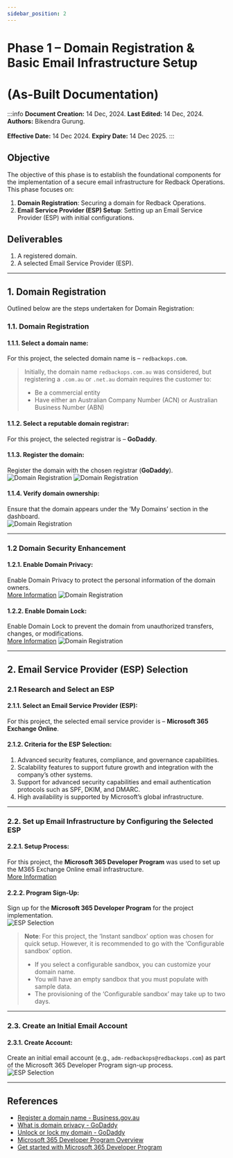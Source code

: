 ```yaml
---
sidebar_position: 2
---
```


# Phase 1 – Domain Registration & Basic Email Infrastructure Setup
#  (As-Built Documentation)

:::info
**Document Creation:** 14 Dec, 2024. **Last Edited:** 14 Dec, 2024. **Authors:** Bikendra Gurung.
<br></br>**Effective Date:** 14 Dec 2024. **Expiry Date:** 14 Dec 2025.
:::

## Objective
The objective of this phase is to establish the foundational components for the implementation of a secure email infrastructure for Redback Operations. This phase focuses on:

1. **Domain Registration**: Securing a domain for Redback Operations.  
2. **Email Service Provider (ESP) Setup**: Setting up an Email Service Provider (ESP) with initial configurations.

## Deliverables
1. A registered domain.  
2. A selected Email Service Provider (ESP).  

---

## 1. Domain Registration
Outlined below are the steps undertaken for Domain Registration:

### 1.1. Domain Registration
#### 1.1.1. Select a domain name:  
For this project, the selected domain name is – `redbackops.com`.

> Initially, the domain name `redbackops.com.au` was considered, but registering a `.com.au` or `.net.au` domain requires the customer to:  
> - Be a commercial entity  
> - Have either an Australian Company Number (ACN) or Australian Business Number (ABN)

#### 1.1.2. Select a reputable domain registrar:  
For this project, the selected registrar is – **GoDaddy**.

#### 1.1.3. Register the domain:  
Register the domain with the chosen registrar (**GoDaddy**).  
![Domain Registration](./img-phase1/1_Domain-Registration.jpg)
![Domain Registration](./img-phase1/2_Domain-Registration.jpg)

#### 1.1.4. Verify domain ownership:  
Ensure that the domain appears under the ‘My Domains’ section in the dashboard.  
![Domain Registration](./img-phase1/4_Domain-Registration.jpg)

---

### 1.2 Domain Security Enhancement
#### 1.2.1. Enable Domain Privacy:  
Enable Domain Privacy to protect the personal information of the domain owners.  
[More Information](https://www.godaddy.com/en-au/help/what-is-domain-privacy-41145#options)
![Domain Registration](./img-phase1/5_Domain-Privacy-Level.jpg)

#### 1.2.2. Enable Domain Lock:  
Enable Domain Lock to prevent the domain from unauthorized transfers, changes, or modifications.  
[More Information](https://www.godaddy.com/en-au/help/unlock-or-lock-my-domain-410)
![Domain Registration](./img-phase1/6.Domain-Privacy-Lock-ON.jpg)

---

## 2. Email Service Provider (ESP) Selection

### 2.1 Research and Select an ESP
#### 2.1.1. Select an Email Service Provider (ESP):  
For this project, the selected email service provider is – **Microsoft 365 Exchange Online**.

#### 2.1.2. Criteria for the ESP Selection:  
1. Advanced security features, compliance, and governance capabilities.  
2. Scalability features to support future growth and integration with the company’s other systems.  
3. Support for advanced security capabilities and email authentication protocols such as SPF, DKIM, and DMARC.  
4. High availability is supported by Microsoft’s global infrastructure.

---

### 2.2. Set up Email Infrastructure by Configuring the Selected ESP
#### 2.2.1. Setup Process:  
For this project, the **Microsoft 365 Developer Program** was used to set up the M365 Exchange Online email infrastructure.  
[More Information](https://learn.microsoft.com/en-us/office/developer-program/microsoft-365-developer-program)

#### 2.2.2. Program Sign-Up:  
Sign up for the **Microsoft 365 Developer Program** for the project implementation.  
![ESP Selection](./img-phase1/7_m365-dev-setup.jpg)
> **Note**: For this project, the ‘Instant sandbox’ option was chosen for quick setup. However, it is recommended to go with the ‘Configurable sandbox’ option.  
> - If you select a configurable sandbox, you can customize your domain name.  
> - You will have an empty sandbox that you must populate with sample data.  
> - The provisioning of the ‘Configurable sandbox’ may take up to two days.

---

### 2.3. Create an Initial Email Account
#### 2.3.1. Create Account:  
Create an initial email account (e.g., `adm-redbackops@redbackops.com`) as part of the Microsoft 365 Developer Program sign-up process.  
![ESP Selection](./img-phase1/8_m365-dev-setup.jpg)

---

## References
- [Register a domain name - Business.gov.au](https://business.gov.au/online-and-digital/business-website/register-a-domain-name#:~:text=com.au%20or%20.,Australian%20Business%20Number%20(ABN))  
- [What is domain privacy - GoDaddy](https://www.godaddy.com/en-au/help/what-is-domain-privacy-41145#options)  
- [Unlock or lock my domain - GoDaddy](https://www.godaddy.com/en-au/help/unlock-or-lock-my-domain-410)  
- [Microsoft 365 Developer Program Overview](https://learn.microsoft.com/en-us/office/developer-program/microsoft-365-developer-program)  
- [Get started with Microsoft 365 Developer Program](https://learn.microsoft.com/en-us/office/developer-program/microsoft-365-developer-program-get-started)  

